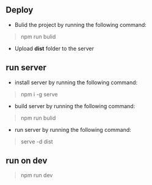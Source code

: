 ## Deploy
- Bulid the project by running the following command:
> npm run bulid
- Upload __dist__ folder to the server
## run server
- install server by running the following command:
> npm i -g serve
- build server by running the following command:
> npm run bulid
- run server by running the following command:
> serve -d dist
## run on dev
> npm run dev